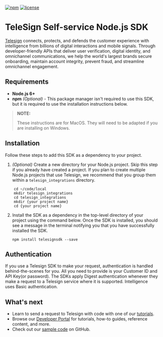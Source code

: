 [![npm](https://img.shields.io/npm/v/telesignsdk.svg)](https://www.npmjs.com/package/telesignsdk) [![license](https://img.shields.io/npm/l/telesignsdk.svg)](https://github.com/TeleSign/node_telesign/blob/master/LICENSE.txt)  

# TeleSign Self-service Node.js SDK

[Telesign](https://telesign.com) connects, protects, and defends the customer experience with intelligence from billions of digital interactions and mobile signals. Through developer-friendly APIs that deliver user verification, digital identity, and omnichannel communications, we help the world's largest brands secure onboarding, maintain account integrity, prevent fraud, and streamline omnichannel engagement.

## Requirements

* **Node.js 6+**
* **npm** *(Optional)* - This package manager isn't required to use this SDK, but it is required to use the installation instructions below.

> **NOTE:**
> 
> These instructions are for MacOS. They will need to be adapted if you are installing on Windows.

## Installation

Follow these steps to add this SDK as a dependency to your project.

1. *(Optional)* Create a new directory for your Node.js project. Skip this step if you already have created a project. If you plan to create multiple Node.js projects that use Telesign, we recommend that you group them within a `telesign_integrations` directory.

```
    cd ~/code/local
    mkdir telesign_integrations
    cd telesign_integrations
    mkdir {your project name}
    cd {your project name}
```

2. Install the SDK as a dependency in the top-level directory of your project using the command below. Once the SDK is installed, you should see a message in the terminal notifying you that you have successfully installed the SDK.

    `npm install telesignsdk --save`

## Authentication

If you use a Telesign SDK to make your request, authentication is handled behind-the-scenes for you. All you need to provide is your Customer ID and API Key(or password). The SDKs apply Digest authentication whenever they make a request to a Telesign service where it is supported. Intelligence uses Basic authentication. 

## What's next

* Learn to send a request to Telesign with code with one of our [tutorials](https://developer.telesign.com/enterprise/docs/tutorials).
* Browse our [Developer Portal](https://developer.telesign.com) for tutorials, how-to guides, reference content, and more.
* Check out our [sample code](https://github.com/TeleSign/sample_code) on GitHub.
